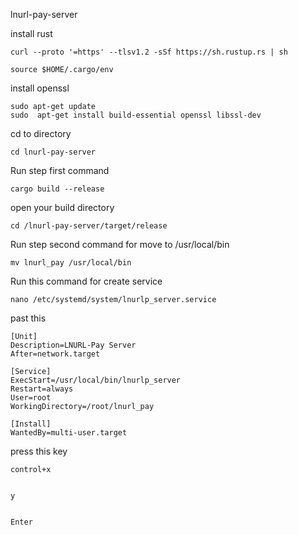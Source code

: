 lnurl-pay-server

install rust

```
curl --proto '=https' --tlsv1.2 -sSf https://sh.rustup.rs | sh
```
```
source $HOME/.cargo/env
```
install openssl
```
sudo apt-get update
sudo  apt-get install build-essential openssl libssl-dev

```
cd to directory
```
cd lnurl-pay-server
```

Run step first command

```
cargo build --release

```
open your build directory
```
cd /lnurl-pay-server/target/release
```
Run step second command for move to /usr/local/bin

```
mv lnurl_pay /usr/local/bin

```


Run this command for create service
```
nano /etc/systemd/system/lnurlp_server.service
```
past this 

```
[Unit]
Description=LNURL-Pay Server
After=network.target

[Service]
ExecStart=/usr/local/bin/lnurlp_server
Restart=always
User=root
WorkingDirectory=/root/lnurl_pay

[Install]
WantedBy=multi-user.target
```





press this key 
```
control+x


y


Enter


```


